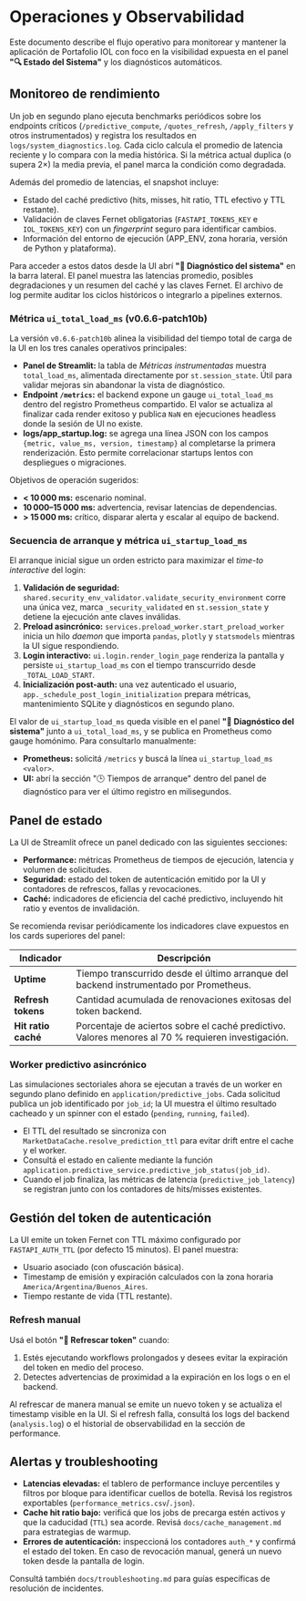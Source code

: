 # Operaciones y Observabilidad

Este documento describe el flujo operativo para monitorear y mantener la
aplicación de Portafolio IOL con foco en la visibilidad expuesta en el panel
**"🔍 Estado del Sistema"** y los diagnósticos automáticos.

## Monitoreo de rendimiento

Un job en segundo plano ejecuta benchmarks periódicos sobre los endpoints
críticos (`/predictive_compute`, `/quotes_refresh`, `/apply_filters` y otros
instrumentados) y registra los resultados en ``logs/system_diagnostics.log``.
Cada ciclo calcula el promedio de latencia reciente y lo compara con la media
histórica. Si la métrica actual duplica (o supera 2×) la media previa, el panel
marca la condición como degradada.

Además del promedio de latencias, el snapshot incluye:

* Estado del caché predictivo (hits, misses, hit ratio, TTL efectivo y TTL
  restante).
* Validación de claves Fernet obligatorias (`FASTAPI_TOKENS_KEY` e
  `IOL_TOKENS_KEY`) con un *fingerprint* seguro para identificar cambios.
* Información del entorno de ejecución (APP_ENV, zona horaria, versión de
  Python y plataforma).

Para acceder a estos datos desde la UI abrí **"🔎 Diagnóstico del sistema"** en
la barra lateral. El panel muestra las latencias promedio, posibles
degradaciones y un resumen del caché y las claves Fernet. El archivo de log
permite auditar los ciclos históricos o integrarlo a pipelines externos.

### Métrica `ui_total_load_ms` (v0.6.6-patch10b)

La versión `v0.6.6-patch10b` alinea la visibilidad del tiempo total de carga de
la UI en los tres canales operativos principales:

* **Panel de Streamlit:** la tabla de *Métricas instrumentadas* muestra
  `total_load_ms`, alimentada directamente por `st.session_state`. Útil para
  validar mejoras sin abandonar la vista de diagnóstico.
* **Endpoint `/metrics`:** el backend expone un gauge `ui_total_load_ms` dentro
  del registro Prometheus compartido. El valor se actualiza al finalizar cada
  render exitoso y publica `NaN` en ejecuciones headless donde la sesión de UI no
  existe.
* **logs/app_startup.log:** se agrega una línea JSON con los campos
  `{metric, value_ms, version, timestamp}` al completarse la primera renderización.
  Esto permite correlacionar startups lentos con despliegues o migraciones.

Objetivos de operación sugeridos:

* **< 10 000 ms:** escenario nominal.
* **10 000–15 000 ms:** advertencia, revisar latencias de dependencias.
* **> 15 000 ms:** crítico, disparar alerta y escalar al equipo de backend.

### Secuencia de arranque y métrica `ui_startup_load_ms`

El arranque inicial sigue un orden estricto para maximizar el *time-to*
*interactive* del login:

1. **Validación de seguridad:** `shared.security_env_validator.validate_security_environment`
   corre una única vez, marca `_security_validated` en `st.session_state` y detiene la
   ejecución ante claves inválidas.
2. **Preload asincrónico:** `services.preload_worker.start_preload_worker` inicia un
   hilo *daemon* que importa `pandas`, `plotly` y `statsmodels` mientras la UI sigue
   respondiendo.
3. **Login interactivo:** `ui.login.render_login_page` renderiza la pantalla y
   persiste `ui_startup_load_ms` con el tiempo transcurrido desde `_TOTAL_LOAD_START`.
4. **Inicialización post-auth:** una vez autenticado el usuario, `app._schedule_post_login_initialization`
   prepara métricas, mantenimiento SQLite y diagnósticos en segundo plano.

El valor de `ui_startup_load_ms` queda visible en el panel **"🔎 Diagnóstico del sistema"**
junto a `ui_total_load_ms`, y se publica en Prometheus como gauge homónimo.
Para consultarlo manualmente:

* **Prometheus:** solicitá `/metrics` y buscá la línea `ui_startup_load_ms <valor>`.
* **UI:** abrí la sección "🕒 Tiempos de arranque" dentro del panel de diagnóstico para ver
  el último registro en milisegundos.

## Panel de estado

La UI de Streamlit ofrece un panel dedicado con las siguientes secciones:

* **Performance:** métricas Prometheus de tiempos de ejecución, latencia y
  volumen de solicitudes.
* **Seguridad:** estado del token de autenticación emitido por la UI y contadores
  de refrescos, fallas y revocaciones.
* **Caché:** indicadores de eficiencia del caché predictivo, incluyendo hit ratio
  y eventos de invalidación.

Se recomienda revisar periódicamente los indicadores clave expuestos en los
cards superiores del panel:

| Indicador | Descripción |
| --- | --- |
| **Uptime** | Tiempo transcurrido desde el último arranque del backend instrumentado por Prometheus. |
| **Refresh tokens** | Cantidad acumulada de renovaciones exitosas del token backend. |
| **Hit ratio caché** | Porcentaje de aciertos sobre el caché predictivo. Valores menores al 70 % requieren investigación. |

### Worker predictivo asincrónico

Las simulaciones sectoriales ahora se ejecutan a través de un worker en segundo
plano definido en `application/predictive_jobs`. Cada solicitud publica un job
identificado por `job_id`; la UI muestra el último resultado cacheado y un
spinner con el estado (`pending`, `running`, `failed`).

* El TTL del resultado se sincroniza con `MarketDataCache.resolve_prediction_ttl`
  para evitar drift entre el cache y el worker.
* Consultá el estado en caliente mediante la función
  `application.predictive_service.predictive_job_status(job_id)`.
* Cuando el job finaliza, las métricas de latencia (`predictive_job_latency`) se
  registran junto con los contadores de hits/misses existentes.

## Gestión del token de autenticación

La UI emite un token Fernet con TTL máximo configurado por `FASTAPI_AUTH_TTL`
(por defecto 15 minutos). El panel muestra:

* Usuario asociado (con ofuscación básica).
* Timestamp de emisión y expiración calculados con la zona horaria
  `America/Argentina/Buenos_Aires`.
* Tiempo restante de vida (TTL restante).

### Refresh manual

Usá el botón **"🔄 Refrescar token"** cuando:

1. Estés ejecutando workflows prolongados y desees evitar la expiración del
   token en medio del proceso.
2. Detectes advertencias de proximidad a la expiración en los logs o en el
   backend.

Al refrescar de manera manual se emite un nuevo token y se actualiza el
timestamp visible en la UI. Si el refresh falla, consultá los logs del backend
(`analysis.log`) o el historial de observabilidad en la sección de performance.

## Alertas y troubleshooting

* **Latencias elevadas:** el tablero de performance incluye percentiles y
  filtros por bloque para identificar cuellos de botella. Revisá los registros
  exportables (`performance_metrics.csv`/`.json`).
* **Cache hit ratio bajo:** verificá que los jobs de precarga estén activos y
  que la caducidad (`TTL`) sea acorde. Revisá `docs/cache_management.md` para
  estrategias de warmup.
* **Errores de autenticación:** inspeccioná los contadores `auth_*` y
  confirmá el estado del token. En caso de revocación manual, generá un nuevo
  token desde la pantalla de login.

Consultá también `docs/troubleshooting.md` para guías específicas de resolución
de incidentes.

